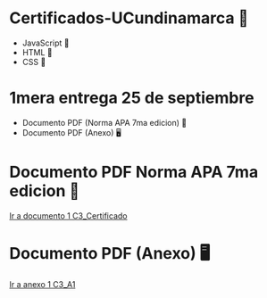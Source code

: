 
# Certificados-UCundinamarca 🥇
* JavaScript 💛
* HTML 🩻
* CSS 🎨

# 1mera entrega 25 de septiembre 
* Documento PDF (Norma APA 7ma edicion) 📖
* Documento PDF (Anexo) 🖥️

# Documento PDF Norma APA 7ma edicion 📖
[Ir a documento 1 C3_Certificado](https://drive.google.com/file/d/1QarFz6tJTHLBMXcGJuPpyDLbh4COK1rx/view?usp=sharing)

# Documento PDF (Anexo) 🖥️
[Ir a anexo 1 C3_A1](https://drive.google.com/file/d/15d0jPRc3JJ-JaU3JKU6RKD8M17mdqeh5/view?usp=sharing)
